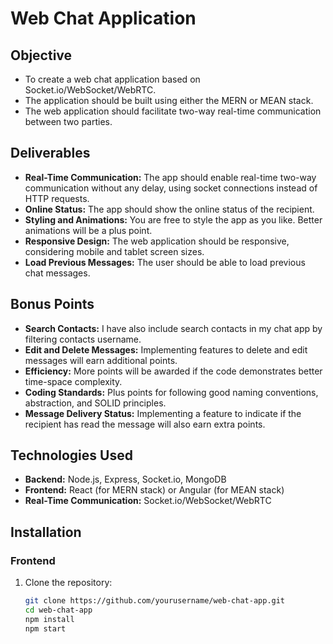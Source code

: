 # Web Chat Application
## Objective
- To create a web chat application based on Socket.io/WebSocket/WebRTC.
- The application should be built using either the MERN or MEAN stack.
- The web application should facilitate two-way real-time communication between two parties.

## Deliverables
- **Real-Time Communication:** The app should enable real-time two-way communication without any delay, using socket connections instead of HTTP requests.
- **Online Status:** The app should show the online status of the recipient.
- **Styling and Animations:** You are free to style the app as you like. Better animations will be a plus point.
- **Responsive Design:** The web application should be responsive, considering mobile and tablet screen sizes.
- **Load Previous Messages:** The user should be able to load previous chat messages.

## Bonus Points
- **Search Contacts:** I have also include search contacts in my chat app by filtering contacts username.
- **Edit and Delete Messages:** Implementing features to delete and edit messages will earn additional points.
- **Efficiency:** More points will be awarded if the code demonstrates better time-space complexity.
- **Coding Standards:** Plus points for following good naming conventions, abstraction, and SOLID principles.
- **Message Delivery Status:** Implementing a feature to indicate if the recipient has read the message will also earn extra points.

## Technologies Used
- **Backend:** Node.js, Express, Socket.io, MongoDB
- **Frontend:** React (for MERN stack) or Angular (for MEAN stack)
- **Real-Time Communication:** Socket.io/WebSocket/WebRTC

## Installation

### Frontend
1. Clone the repository:
   ```sh
   git clone https://github.com/yourusername/web-chat-app.git
   cd web-chat-app
   npm install
   npm start


